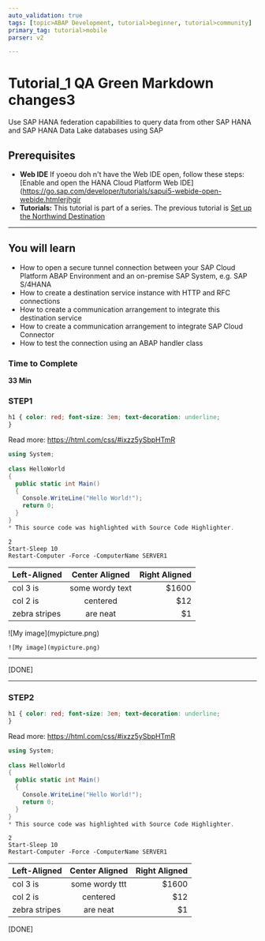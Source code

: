 ```yaml
---
auto_validation: true
tags: [topic>ABAP Development, tutorial>beginner, tutorial>community]
primary_tag: tutorial>mobile
parser: v2

---
```

#            Tutorial_1 QA Green Markdown changes3
<!-- description -->                       Use SAP HANA federation capabilities to query data from other SAP HANA and SAP HANA Data Lake databases using SAP

## Prerequisites
 - **Web IDE** If yоеou doh n't have the Web IDE open, follow these steps: [Enable and open the HANA Cloud Platform Web IDE](https://go.sap.com/developer/tutorials/sapui5-webide-open-webide.htmlerjhgir
 - **Tutorials:** This tutorial is part of a series.  The previous tutorial is [Set up the Northwind Destination](https://go.sap.com/developer/tutorials/hcp-create-destination.html)

---
  
## You will learn  
  - How to open a secure tunnel connection between your SAP Cloud Platform ABAP Environment and an on-premise SAP System, e.g. SAP S/4HANA
  - How to create a destination service instance with HTTP and RFC connections
  - How to create a communication arrangement to integrate this destination service
  - How to create a communication arrangement to integrate SAP Cloud Connector
  - How to test the connection using an ABAP handler class

### Time to Complete
**33 Min**

### STEP1
```CSS
h1 { color: red; font-size: 3em; text-decoration: underline;
}
``` 
Read more: https://html.com/css/#ixzz5ySbpHTmR

```c#
using System;
 
class HelloWorld
{
  public static int Main()
  {
    Console.WriteLine("Hello World!");
    return 0;
  }
}
* This source code was highlighted with Source Code Highlighter.
```

```PowerShall
2
Start-Sleep 10
Restart-Computer -Force -ComputerName SERVER1
```

| Left-Aligned  | Center Aligned  | Right Aligned |
| :------------ |:---------------:| -----:|
| col 3 is      | some wordy text | $1600 |
| col 2 is      | centered        |   $12 |
| zebra stripes | are neat        |    $1 |

<!-- border -->              ![My image](mypicture.png)


    ![My image](mypicture.png)

---

[DONE]

---

### STEP2
```CSS
h1 { color: red; font-size: 3em; text-decoration: underline;
}
``` 
Read more: https://html.com/css/#ixzz5ySbpHTmR

```c#
using System;
 
class HelloWorld
{
  public static int Main()
  {
    Console.WriteLine("Hello World!");
    return 0;
  }
}
* This source code was highlighted with Source Code Highlighter.
```

```PowerShall
2
Start-Sleep 10
Restart-Computer -Force -ComputerName SERVER1
```

| Left-Aligned  | Center Aligned  | Right Aligned |
| :------------ |:---------------:| -----:|
| col 3 is      | some wordy ttt  | $1600 |
| col 2 is      | centered        |   $12 |
| zebra stripes | are neat        |    $1 |


[DONE]
